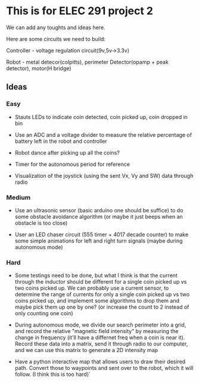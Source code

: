 # This is for ELEC 291 project 2

We can add any toughts and ideas here.

Here are some circuits we need to build:

Controller - voltage regulation circuit(9v,5v->3.3v)

Robot - metal detecor(colpitts), perimeter Detector(opamp + peak detector), motor(H bridge)

## Ideas

### Easy 
- Stauts LEDs to indicate coin detected, coin picked up, coin dropped in bin 

- Use an ADC and a voltage divider to measure the relative percentage of battery left in the robot and controller 

- Robot dance after picking up all the coins?

- Timer for the autonomous period for reference

- Visualization of the joystick (using the sent Vx, Vy and SW) data through radio
### Medium 
- Use an ultrasonic sensor (basic arduino one should be suffice) to do some obstacle avoidance algorithm (or maybe it just beeps when an obstacle is too close)

- User an LED chaser circuit (555 timer + 4017 decade counter) to make some simple animations for left and right turn signals (maybe during autonomous mode)
### Hard 
- Some testings need to be done, but what I think is that the current through the inductor should be different for a single coin picked up vs two coins picked up. We can probably use a current sensor, to determine the range of currents for only a single coin picked up vs two coins picked up, and implement some algorithms to drop them and maybe pick them up one by one? (or increase the count to 2 instead of only counting one coin)

- During autonomous mode, we divide our search perimeter into a grid, and record the relative "magnetic field intensity" by measuring the change in frequency (it'll have a differnet freq when a coin is near it). Record these data into a matrix, send it through radio to our computer, and we can use this matrix to generate a 2D intensity map

- Have a python interactive map that allows users to draw their desired path. Convert those to waypoints and sent over to the robot, which it will follow. (I think this is too hard)`


